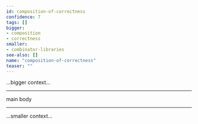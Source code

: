 ```yaml
---
id: composition-of-correctness
confidence: 7
tags: []
bigger:
- composition
- correctness
smaller:
- combinator-libraries
see-also: []
name: "composition-of-correctness"
teaser: ""
---
```



...bigger context...

---

main body

---

...smaller context...
